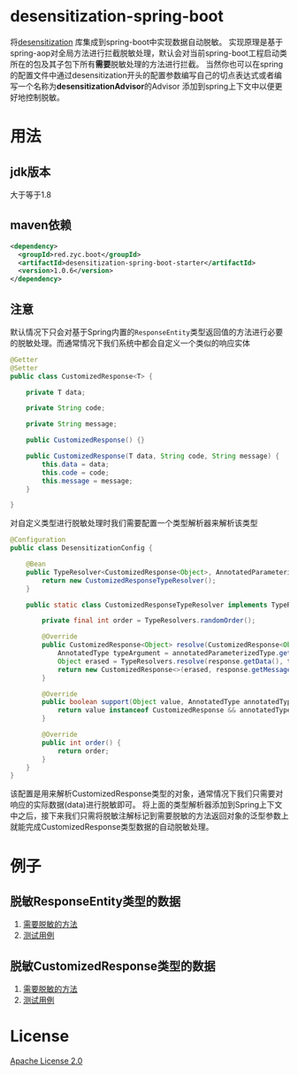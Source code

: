 # desensitization-spring-boot
将[desensitization](https://github.com/Allurx/desensitization) 库集成到spring-boot中实现数据自动脱敏。
实现原理是基于spring-aop对全局方法进行拦截脱敏处理，默认会对当前spring-boot工程启动类所在的包及其子包下所有**需要**脱敏处理的方法进行拦截。
当然你也可以在spring的配置文件中通过desensitization开头的配置参数编写自己的切点表达式或者编写一个名称为**desensitizationAdvisor**的Advisor
添加到spring上下文中以便更好地控制脱敏。
# 用法
## jdk版本
大于等于1.8
## maven依赖
```xml
<dependency>
  <groupId>red.zyc.boot</groupId>
  <artifactId>desensitization-spring-boot-starter</artifactId>
  <version>1.0.6</version>
</dependency>
```
## 注意
默认情况下只会对基于Spring内置的`ResponseEntity`类型返回值的方法进行必要的脱敏处理。而通常情况下我们系统中都会自定义一个类似的响应实体
```java
@Getter
@Setter
public class CustomizedResponse<T> {

    private T data;

    private String code;

    private String message;

    public CustomizedResponse() {}

    public CustomizedResponse(T data, String code, String message) {
        this.data = data;
        this.code = code;
        this.message = message;
    }

}
```
对自定义类型进行脱敏处理时我们需要配置一个类型解析器来解析该类型
```java
@Configuration
public class DesensitizationConfig {

    @Bean
    public TypeResolver<CustomizedResponse<Object>, AnnotatedParameterizedType> typeResolver() {
        return new CustomizedResponseTypeResolver();
    }

    public static class CustomizedResponseTypeResolver implements TypeResolver<CustomizedResponse<Object>, AnnotatedParameterizedType>, AopInfrastructureBean {

        private final int order = TypeResolvers.randomOrder();

        @Override
        public CustomizedResponse<Object> resolve(CustomizedResponse<Object> response, AnnotatedParameterizedType annotatedParameterizedType) {
            AnnotatedType typeArgument = annotatedParameterizedType.getAnnotatedActualTypeArguments()[0];
            Object erased = TypeResolvers.resolve(response.getData(), typeArgument);
            return new CustomizedResponse<>(erased, response.getMessage(), response.getCode());
        }

        @Override
        public boolean support(Object value, AnnotatedType annotatedType) {
            return value instanceof CustomizedResponse && annotatedType instanceof AnnotatedParameterizedType;
        }

        @Override
        public int order() {
            return order;
        }
    }
}
```
该配置是用来解析CustomizedResponse类型的对象，通常情况下我们只需要对响应的实际数据(data)进行脱敏即可。
将上面的类型解析器添加到Spring上下文中之后，接下来我们只需将脱敏注解标记到需要脱敏的方法返回对象的泛型参数上就能完成CustomizedResponse类型数据的自动脱敏处理。
# 例子
## 脱敏ResponseEntity类型的数据
1. [需要脱敏的方法](https://github.com/Allurx/desensitization-spring-boot/blob/master/desensitization-spring-boot-samples/desensitization-spring-boot-sample-web/src/main/java/red/zyc/desensitization/boot/sample/web/controller/ResponseEntityDesensitizationController.java)
2. [测试用例](https://github.com/Allurx/desensitization-spring-boot/blob/master/desensitization-spring-boot-samples/desensitization-spring-boot-sample-web/src/test/java/red/zyc/desensitization/boot/sample/web/ResponseEntityDesensitizationTest.java)
## 脱敏CustomizedResponse类型的数据
1. [需要脱敏的方法](https://github.com/Allurx/desensitization-spring-boot/blob/master/desensitization-spring-boot-samples/desensitization-spring-boot-sample-web/src/main/java/red/zyc/desensitization/boot/sample/web/controller/CustomizedResponseDesensitizationController.java)
2. [测试用例](https://github.com/Allurx/desensitization-spring-boot/blob/master/desensitization-spring-boot-samples/desensitization-spring-boot-sample-web/src/test/java/red/zyc/desensitization/boot/sample/web/CustomizedResponseDesensitizationTest.java)
# License
[Apache License 2.0](https://github.com/Allurx/desensitization-spring-boot/blob/master/LICENSE.txt)
